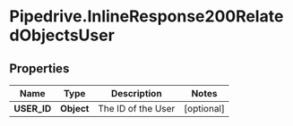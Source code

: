 # Pipedrive.InlineResponse200RelatedObjectsUser

## Properties

Name | Type | Description | Notes
------------ | ------------- | ------------- | -------------
**USER_ID** | **Object** | The ID of the User | [optional] 


